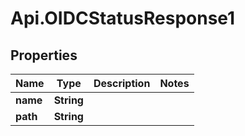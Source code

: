 # Api.OIDCStatusResponse1

## Properties

Name | Type | Description | Notes
------------ | ------------- | ------------- | -------------
**name** | **String** |  | 
**path** | **String** |  | 


